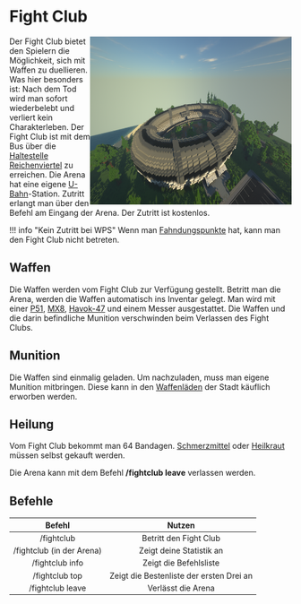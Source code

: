 # Fight Club

<img align="right" width="360" height="300" src="../../../assets/image/orte/Fightclub.png">

Der Fight Club bietet den Spielern die Möglichkeit, sich mit Waffen zu duellieren. Was hier besonders ist: Nach dem Tod wird man sofort wiederbelebt und verliert kein Charakterleben. Der Fight Club ist mit dem Bus über die [Haltestelle](../../pages/öpnv/bus.md) [Reichenviertel](../../pages/gebiete/reichenviertel.md) zu erreichen. Die Arena hat eine eigene [U-Bahn](../../pages/öpnv/ubahn.md)-Station. Zutritt erlangt man über den Befehl am Eingang der Arena. Der Zutritt ist kostenlos.

!!! info "Kein Zutritt bei WPS"
    Wenn man [Fahndungspunkte](../../pages/allgemein/fahndungspunkte.md) hat, kann man den Fight Club nicht betreten.

## Waffen
Die Waffen werden vom Fight Club zur Verfügung gestellt. Betritt man die Arena, werden die Waffen automatisch ins Inventar gelegt. Man wird mit einer [P51](../../pages/items/weapons/pistole.md), [MX8](../../pages/items/weapons/maschinenpistole.md), [Havok-47](../../pages/items/weapons/sturmgewehre.md) und einem Messer ausgestattet. Die Waffen und die darin befindliche Munition verschwinden beim Verlassen des Fight Clubs.

## Munition
Die Waffen sind einmalig geladen. Um nachzuladen, muss man eigene Munition mitbringen. Diese kann in den [Waffenläden](../../pages/biz/waffenladen.md) der Stadt käuflich erworben werden.

## Heilung
Vom Fight Club bekommt man 64 Bandagen. [Schmerzmittel](../../pages/bmt/schmerzmittel.md) oder [Heilkraut](../../pages/bmt/heilkraut.md) müssen selbst gekauft werden.

Die Arena kann mit dem Befehl **/fightclub leave** verlassen werden.

## Befehle

| Befehl | Nutzen | 
|:-:|:-:|
| /fightclub | Betritt den Fight Club |
| /fightclub (in der Arena) | Zeigt deine Statistik an |
| /fightclub info | Zeigt die Befehlsliste |
| /fightclub top | Zeigt die Bestenliste der ersten Drei an |
| /fightclub leave | Verlässt die Arena |
